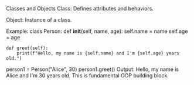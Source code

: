 Classes and Objects
Class: Defines attributes and behaviors.

Object: Instance of a class.

Example:
class Person:
def **init**(self, name, age):
self.name = name
self.age = age

    def greet(self):
        print(f"Hello, my name is {self.name} and I'm {self.age} years old.")

person1 = Person("Alice", 30)
person1.greet()
Output:
Hello, my name is Alice and I'm 30 years old.
This is fundamental OOP building block.
